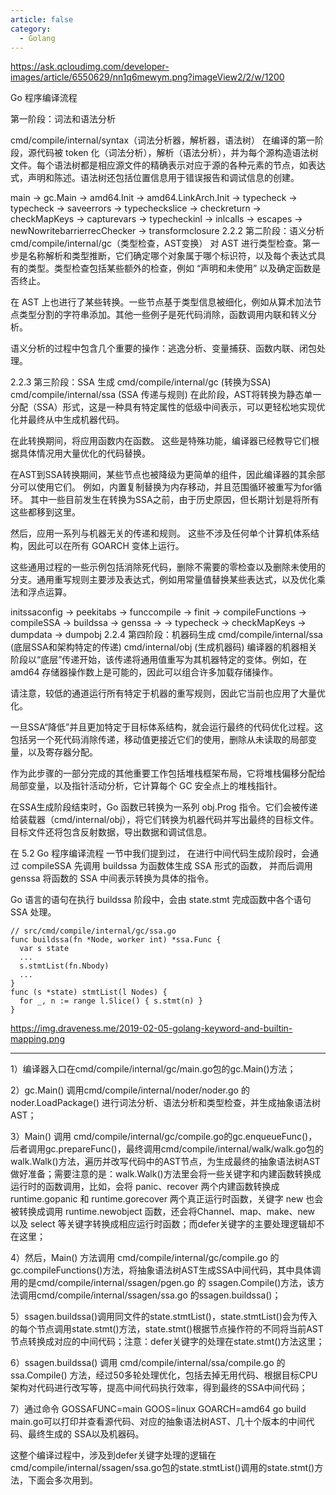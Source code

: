 ```yaml
---
article: false
category:
  - Golang
---
```


https://ask.qcloudimg.com/developer-images/article/6550629/nn1q6mewym.png?imageView2/2/w/1200

Go 程序编译流程

第一阶段：词法和语法分析

cmd/compile/internal/syntax（词法分析器，解析器，语法树）
在编译的第一阶段，源代码被 token 化（词法分析），解析（语法分析），并为每个源构造语法树文件。每个语法树都是相应源文件的精确表示对应于源的各种元素的节点，如表达式，声明和陈述。语法树还包括位置信息用于错误报告和调试信息的创建。

main -> gc.Main -> amd64.Init -> amd64.LinkArch.Init
-> typecheck -> typecheck -> saveerrors -> typecheckslice
-> checkreturn -> checkMapKeys -> capturevars ->
typecheckinl -> inlcalls -> escapes ->
newNowritebarrierrecChecker -> transformclosure
2.2.2 第二阶段：语义分析
cmd/compile/internal/gc（类型检查，AST变换）
对 AST 进行类型检查。第一步是名称解析和类型推断，它们确定哪个对象属于哪个标识符，以及每个表达式具有的类型。类型检查包括某些额外的检查，例如 “声明和未使用” 以及确定函数是否终止。

在 AST 上也进行了某些转换。一些节点基于类型信息被细化，例如从算术加法节点类型分割的字符串添加。其他一些例子是死代码消除，函数调用内联和转义分析。

语义分析的过程中包含几个重要的操作：逃逸分析、变量捕获、函数内联、闭包处理。

2.2.3 第三阶段：SSA 生成
cmd/compile/internal/gc (转换为SSA)
cmd/compile/internal/ssa (SSA 传递与规则)
在此阶段，AST将转换为静态单一分配（SSA）形式，这是一种具有特定属性的低级中间表示，可以更轻松地实现优化并最终从中生成机器代码。

在此转换期间，将应用函数内在函数。 这些是特殊功能，编译器已经教导它们根据具体情况用大量优化的代码替换。

在AST到SSA转换期间，某些节点也被降级为更简单的组件，因此编译器的其余部分可以使用它们。 例如，内置复制替换为内存移动，并且范围循环被重写为for循环。 其中一些目前发生在转换为SSA之前，由于历史原因，但长期计划是将所有这些都移到这里。

然后，应用一系列与机器无关的传递和规则。 这些不涉及任何单个计算机体系结构，因此可以在所有 GOARCH 变体上运行。

这些通用过程的一些示例包括消除死代码，删除不需要的零检查以及删除未使用的分支。通用重写规则主要涉及表达式，例如用常量值替换某些表达式，以及优化乘法和浮点运算。

initssaconfig -> peekitabs -> funccompile ->
finit -> compileFunctions -> compileSSA -> buildssa -> genssa ->
-> typecheck -> checkMapKeys -> dumpdata -> dumpobj
2.2.4 第四阶段：机器码生成
cmd/compile/internal/ssa (底层SSA和架构特定的传递)
cmd/internal/obj (生成机器码)
编译器的机器相关阶段以“底层”传递开始，该传递将通用值重写为其机器特定的变体。例如，在 amd64 存储器操作数上是可能的，因此可以组合许多加载存储操作。

请注意，较低的通道运行所有特定于机器的重写规则，因此它当前也应用了大量优化。

一旦SSA“降低”并且更加特定于目标体系结构，就会运行最终的代码优化过程。这包括另一个死代码消除传递，移动值更接近它们的使用，删除从未读取的局部变量，以及寄存器分配。

作为此步骤的一部分完成的其他重要工作包括堆栈框架布局，它将堆栈偏移分配给局部变量，以及指针活动分析，它计算每个 GC 安全点上的堆栈指针。

在SSA生成阶段结束时，Go 函数已转换为一系列 obj.Prog 指令。它们会被传递给装载器（cmd/internal/obj），将它们转换为机器代码并写出最终的目标文件。目标文件还将包含反射数据，导出数据和调试信息。

在 5.2 Go 程序编译流程 一节中我们提到过， 在进行中间代码生成阶段时，会通过 compileSSA 先调用 buildssa 为函数体生成 SSA 形式的函数， 并而后调用 genssa 将函数的 SSA 中间表示转换为具体的指令。

Go 语言的语句在执行 buildssa 阶段中，会由 state.stmt 完成函数中各个语句 SSA 处理。

```go:no-line-numbers 
// src/cmd/compile/internal/gc/ssa.go
func buildssa(fn *Node, worker int) *ssa.Func {
  var s state
  ...
  s.stmtList(fn.Nbody)
  ...
}
func (s *state) stmtList(l Nodes) {
  for _, n := range l.Slice() { s.stmt(n) }
}
```


https://img.draveness.me/2019-02-05-golang-keyword-and-builtin-mapping.png


---

1）编译器入口在cmd/compile/internal/gc/main.go包的gc.Main()方法；

2）gc.Main() 调用cmd/compile/internal/noder/noder.go 的 noder.LoadPackage() 进行词法分析、语法分析和类型检查，并生成抽象语法树 AST；

3）Main() 调用 cmd/compile/internal/gc/compile.go的gc.enqueueFunc()，后者调用gc.prepareFunc()，最终调用cmd/compile/internal/walk/walk.go包的walk.Walk()方法，遍历并改写代码中的AST节点，为生成最终的抽象语法树AST做好准备；需要注意的是：walk.Walk()方法里会将一些关键字和内建函数转换成运行时的函数调用，比如，会将 panic、recover 两个内建函数转换成 runtime.gopanic 和 runtime.gorecover 两个真正运行时函数，关键字 new 也会被转换成调用 runtime.newobject 函数，还会将Channel、map、make、new 以及 select 等关键字转换成相应运行时函数；而defer关键字的主要处理逻辑却不在这里；

4）然后，Main() 方法调用 cmd/compile/internal/gc/compile.go 的 gc.compileFunctions()方法，将抽象语法树AST生成SSA中间代码，其中具体调用的是cmd/compile/internal/ssagen/pgen.go 的 ssagen.Compile()方法，该方法调用cmd/compile/internal/ssagen/ssa.go 的ssagen.buildssa()；

5）ssagen.buildssa()调用同文件的state.stmtList()，state.stmtList()会为传入的每个节点调用state.stmt()方法，state.stmt()根据节点操作符的不同将当前AST节点转换成对应的中间代码；注意：defer关键字的处理在state.stmt()方法这里；

6）ssagen.buildssa() 调用 cmd/compile/internal/ssa/compile.go 的 ssa.Compile() 方法，经过50多轮处理优化，包括去掉无用代码、根据目标CPU架构对代码进行改写等，提高中间代码执行效率，得到最终的SSA中间代码；

7）通过命令 GOSSAFUNC=main GOOS=linux GOARCH=amd64 go build main.go可以打印并查看源代码、对应的抽象语法树AST、几十个版本的中间代码、最终生成的 SSA以及机器码。

这整个编译过程中，涉及到defer关键字处理的逻辑在cmd/compile/internal/ssagen/ssa.go包的state.stmtList()调用的state.stmt()方法，下面会多次用到。